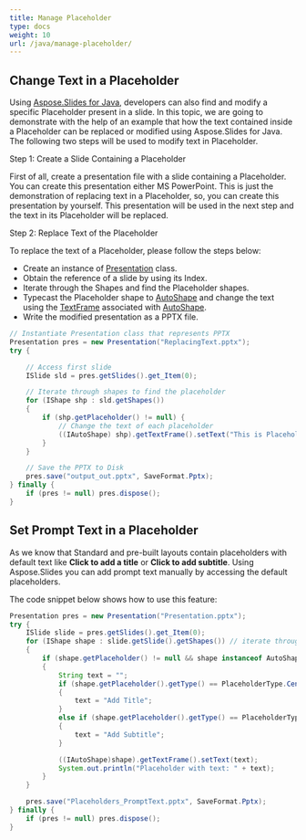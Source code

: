 ```yaml
---
title: Manage Placeholder
type: docs
weight: 10
url: /java/manage-placeholder/
---
```


## **Change Text in a Placeholder**
Using [Aspose.Slides for Java](/slides/java/), developers can also find and modify a specific Placeholder present in a slide. In this topic, we are going to demonstrate with the help of an example that how the text contained inside a Placeholder can be replaced or modified using Aspose.Slides for Java. The following two steps will be used to modify text in Placeholder.

Step 1: Create a Slide Containing a Placeholder

First of all, create a presentation file with a slide containing a Placeholder. You can create this presentation either MS PowerPoint. This is just the demonstration of replacing text in a Placeholder, so, you can create this presentation by yourself. This presentation will be used in the next step and the text in its Placeholder will be replaced.

Step 2: Replace Text of the Placeholder

To replace the text of a Placeholder, please follow the steps below:

- Create an instance of [Presentation](https://apireference.aspose.com/slides/java/com.aspose.slides/Presentation) class.
- Obtain the reference of a slide by using its Index.
- Iterate through the Shapes and find the Placeholder shapes.
- Typecast the Placeholder shape to [AutoShape](https://apireference.aspose.com/slides/java/com.aspose.slides/AutoShape) and change the text using the [TextFrame](https://apireference.aspose.com/slides/java/com.aspose.slides/TextFrame) associated with [AutoShape](https://apireference.aspose.com/slides/java/com.aspose.slides/IAutoShape).
- Write the modified presentation as a PPTX file.

```java
// Instantiate Presentation class that represents PPTX
Presentation pres = new Presentation("ReplacingText.pptx");
try {

    // Access first slide
    ISlide sld = pres.getSlides().get_Item(0);

    // Iterate through shapes to find the placeholder
    for (IShape shp : sld.getShapes()) 
    {
        if (shp.getPlaceholder() != null) {
            // Change the text of each placeholder
            ((IAutoShape) shp).getTextFrame().setText("This is Placeholder");
        }
    }

    // Save the PPTX to Disk
    pres.save("output_out.pptx", SaveFormat.Pptx);
} finally {
    if (pres != null) pres.dispose();
}
```

## **Set Prompt Text in a Placeholder**
As we know that Standard and pre-built layouts contain placeholders with default text like **Click to add a title** or **Click to add subtitle**. Using Aspose.Slides you can add prompt text manually by accessing the default placeholders.

The code snippet below shows how to use this feature:

```java
Presentation pres = new Presentation("Presentation.pptx");
try {
    ISlide slide = pres.getSlides().get_Item(0);
    for (IShape shape : slide.getSlide().getShapes()) // iterate through the slide
    {
        if (shape.getPlaceholder() != null && shape instanceof AutoShape)
        {
            String text = "";
            if (shape.getPlaceholder().getType() == PlaceholderType.CenteredTitle) //PowerPoint displays "Click to add title". 
            {
                text = "Add Title";
            }
            else if (shape.getPlaceholder().getType() == PlaceholderType.Subtitle) //add subtitle.
            {
                text = "Add Subtitle";
            }

            ((IAutoShape)shape).getTextFrame().setText(text);
            System.out.println("Placeholder with text: " + text);
        }
    }

    pres.save("Placeholders_PromptText.pptx", SaveFormat.Pptx);
} finally {
    if (pres != null) pres.dispose();
}
```

